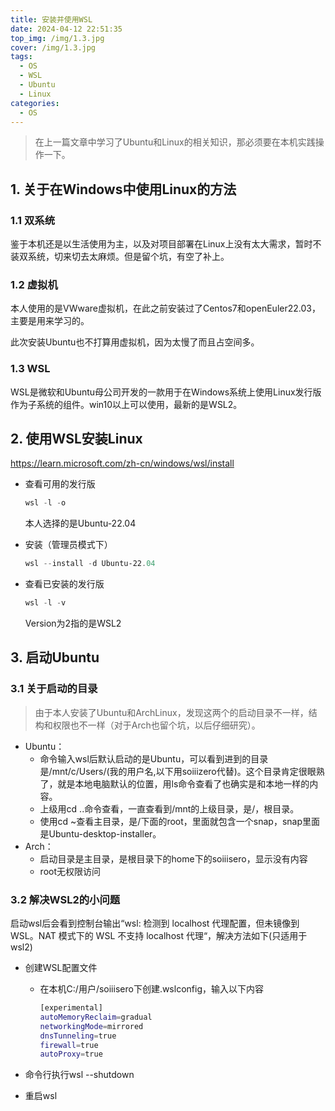 ```yaml
---
title: 安装并使用WSL
date: 2024-04-12 22:51:35
top_img: /img/1.3.jpg
cover: /img/1.3.jpg
tags:
  - OS
  - WSL
  - Ubuntu
  - Linux
categories: 
  - OS
---
```


> 在上一篇文章中学习了Ubuntu和Linux的相关知识，那必须要在本机实践操作一下。

## 1. 关于在Windows中使用Linux的方法

### 1.1 双系统

鉴于本机还是以生活使用为主，以及对项目部署在Linux上没有太大需求，暂时不装双系统，切来切去太麻烦。但是留个坑，有空了补上。

### 1.2 虚拟机

本人使用的是VWware虚拟机，在此之前安装过了Centos7和openEuler22.03，主要是用来学习的。

此次安装Ubuntu也不打算用虚拟机，因为太慢了而且占空间多。

### 1.3 WSL

WSL是微软和Ubuntu母公司开发的一款用于在Windows系统上使用Linux发行版作为子系统的组件。win10以上可以使用，最新的是WSL2。



## 2. 使用WSL安装Linux

https://learn.microsoft.com/zh-cn/windows/wsl/install

* 查看可用的发行版

  ```powershell
  wsl -l -o
  ```

  本人选择的是Ubuntu-22.04

* 安装（管理员模式下）

  ```powershell
  wsl --install -d Ubuntu-22.04
  ```

* 查看已安装的发行版

  ```powershell
  wsl -l -v
  ```

  Version为2指的是WSL2



## 3. 启动Ubuntu

### 3.1 关于启动的目录

> 由于本人安装了Ubuntu和ArchLinux，发现这两个的启动目录不一样，结构和权限也不一样（对于Arch也留个坑，以后仔细研究）。
>

* Ubuntu：
  * 命令输入wsl后默认启动的是Ubuntu，可以看到进到的目录是/mnt/c/Users/(我的用户名,以下用soiiizero代替)。这个目录肯定很眼熟了，就是本地电脑默认的位置，用ls命令查看了也确实是和本地一样的内容。
  * 上级用cd ..命令查看，一直查看到/mnt的上级目录，是/，根目录。
  * 使用cd ~查看主目录，是/下面的root，里面就包含一个snap，snap里面是Ubuntu-desktop-installer。
* Arch：
  * 启动目录是主目录，是根目录下的home下的soiiisero，显示没有内容
  * root无权限访问

### 3.2 解决WSL2的小问题

启动wsl后会看到控制台输出“wsl: 检测到 localhost 代理配置，但未镜像到 WSL。NAT 模式下的 WSL 不支持 localhost 代理“，解决方法如下(只适用于wsl2)

* 创建WSL配置文件

  * 在本机C:/用户/soiiisero下创建.wslconfig，输入以下内容

    ```bash
    [experimental]
    autoMemoryReclaim=gradual  
    networkingMode=mirrored
    dnsTunneling=true
    firewall=true
    autoProxy=true
    ```

* 命令行执行wsl --shutdown

* 重启wsl

  
